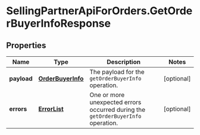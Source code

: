 # SellingPartnerApiForOrders.GetOrderBuyerInfoResponse

## Properties
Name | Type | Description | Notes
------------ | ------------- | ------------- | -------------
**payload** | [**OrderBuyerInfo**](OrderBuyerInfo.md) | The payload for the `getOrderBuyerInfo` operation. | [optional] 
**errors** | [**ErrorList**](ErrorList.md) | One or more unexpected errors occurred during the `getOrderBuyerInfo` operation. | [optional] 


